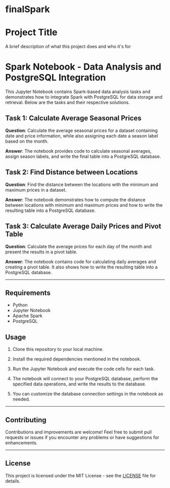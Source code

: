 # finalSpark

# Project Title

A brief description of what this project does and who it's for

# Spark Notebook - Data Analysis and PostgreSQL Integration

This Jupyter Notebook contains Spark-based data analysis tasks and demonstrates how to integrate Spark with PostgreSQL for data storage and retrieval. Below are the tasks and their respective solutions.

## Task 1: Calculate Average Seasonal Prices

**Question**: Calculate the average seasonal prices for a dataset containing date and price information, while also assigning each date a season label based on the month.

**Answer**: The notebook provides code to calculate seasonal averages, assign season labels, and write the final table into a PostgreSQL database.

## Task 2: Find Distance between Locations

**Question**: Find the distance between the locations with the minimum and maximum prices in a dataset.

**Answer**: The notebook demonstrates how to compute the distance between locations with minimum and maximum prices and how to write the resulting table into a PostgreSQL database.

## Task 3: Calculate Average Daily Prices and Pivot Table

**Question**: Calculate the average prices for each day of the month and present the results in a pivot table.

**Answer**: The notebook contains code for calculating daily averages and creating a pivot table. It also shows how to write the resulting table into a PostgreSQL database.

---

## Requirements

- Python
- Jupyter Notebook
- Apache Spark
- PostgreSQL

## Usage

1. Clone this repository to your local machine.

2. Install the required dependencies mentioned in the notebook.

3. Run the Jupyter Notebook and execute the code cells for each task.

4. The notebook will connect to your PostgreSQL database, perform the specified data operations, and write the results to the database.

5. You can customize the database connection settings in the notebook as needed.

---

## Contributing

Contributions and improvements are welcome! Feel free to submit pull requests or issues if you encounter any problems or have suggestions for enhancements.

---

## License

This project is licensed under the MIT License - see the [LICENSE](LICENSE) file for details.
